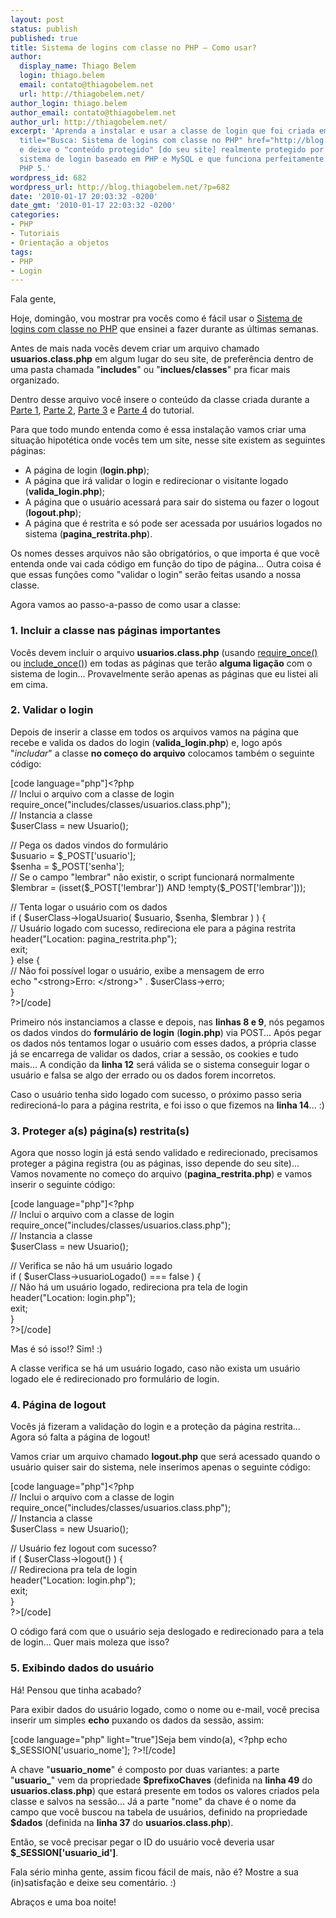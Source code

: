 ```yaml
---
layout: post
status: publish
published: true
title: Sistema de logins com classe no PHP – Como usar?
author:
  display_name: Thiago Belem
  login: thiago.belem
  email: contato@thiagobelem.net
  url: http://thiagobelem.net/
author_login: thiago.belem
author_email: contato@thiagobelem.net
author_url: http://thiagobelem.net/
excerpt: 'Aprenda a instalar e usar a classe de login que foi criada em várias <a
  title="Busca: Sistema de logins com classe no PHP" href="http://blog.thiagobelem.net/?s=Sistema+de+logins+com+classe+no+PHP">partes</a>
  e deixe o "conteúdo protegido" [do seu site] realmente protegido por traz de um
  sistema de login baseado em PHP e MySQL e que funciona perfeitamente em PHP 4 e
  PHP 5.'
wordpress_id: 682
wordpress_url: http://blog.thiagobelem.net/?p=682
date: '2010-01-17 20:03:32 -0200'
date_gmt: '2010-01-17 22:03:32 -0200'
categories:
- PHP
- Tutoriais
- Orientação a objetos
tags:
- PHP
- Login
---
```

<p>Fala gente,</p>
<p>Hoje, domingão, vou mostrar pra vocês como é fácil usar o <a title="Busca: Sistema de logins com classe no PHP" href="http://blog.thiagobelem.net/?s=Sistema+de+logins+com+classe+no+PHP">Sistema de logins com classe no PHP</a> que ensinei a fazer durante as últimas semanas.</p>
<p>Antes de mais nada vocês devem criar um arquivo chamado <strong>usuarios.class.php</strong> em algum lugar do seu site, de preferência dentro de uma pasta chamada "<strong>includes</strong>" ou "<strong>inclues/classes</strong>" pra ficar mais organizado.</p>
<p>Dentro desse arquivo você insere o conteúdo da classe criada durante a <a title="Criando um sistema de logins com classe no PHP – Parte 1" href="http://blog.thiagobelem.net/criando-um-sistema-de-logins-com-classe-no-php-parte-1/" target="_blank">Parte 1</a>, <a title="Criando um sistema de logins com classe no PHP – Parte 2" href="http://blog.thiagobelem.net/criando-um-sistema-de-logins-com-classe-no-php-parte-2/" target="_blank">Parte 2</a>, <a title="Criando um sistema de logins com classe no PHP – Parte 3" href="http://blog.thiagobelem.net/criando-um-sistema-de-logins-com-classe-no-php-parte-3/" target="_blank">Parte 3</a> e <a title="Criando um sistema de logins com classe no PHP – Parte 4" href="http://blog.thiagobelem.net/criando-um-sistema-de-logins-com-classe-no-php-parte-4/" target="_blank">Parte 4</a> do tutorial.</p>
<p>Para que todo mundo entenda como é essa instalação vamos criar uma situação hipotética onde vocês tem um site, nesse site existem as seguintes páginas:</p>
<ul>
<li>A página de login (<strong>login.php</strong>);</li>
<li>A página que irá validar o login e redirecionar o visitante logado (<strong>valida_login.php</strong>);</li>
<li>A página que o usuário acessará para sair do sistema ou fazer o logout (<strong>logout.php</strong>);</li>
<li>A página que é restrita e só pode ser acessada por usuários logados no sistema (<strong>pagina_restrita.php</strong>).</li>
</ul>
<p>Os nomes desses arquivos não são obrigatórios, o que importa é que você entenda onde vai cada código em função do tipo de página... Outra coisa é que essas funções como "validar o login" serão feitas usando a nossa classe.</p>
<p>Agora vamos ao passo-a-passo de como usar a classe:</p>
<h3>1. Incluir a classe nas páginas importantes</h3>
<p>Vocês devem incluir o arquivo <strong>usuarios.class.php</strong> (usando <a href="http://br.php.net/manual/pt_BR/function.require-once.php" target="_blank">require_once()</a> ou <a href="http://br.php.net/manual/pt_BR/function.include-once.php" target="_blank">include_once()</a>) em todas as páginas que terão <strong>alguma ligação</strong> com o sistema de login... Provavelmente serão apenas as páginas que eu listei ali em cima.</p>
<h3>2. Validar o login</h3>
<p>Depois de inserir a classe em todos os arquivos vamos na página que recebe e valida os dados do login (<strong>valida_login.php</strong>) e, logo após "<em>includar</em>" a classe <strong>no começo do arquivo</strong> colocamos também o seguinte código:</p>
<p>[code language="php"]&lt;?php<br />
// Inclui o arquivo com a classe de login<br />
require_once(&quot;includes/classes/usuarios.class.php&quot;);<br />
// Instancia a classe<br />
$userClass = new Usuario();</p>
<p>// Pega os dados vindos do formulário<br />
$usuario = $_POST['usuario'];<br />
$senha = $_POST['senha'];<br />
// Se o campo &quot;lembrar&quot; não existir, o script funcionará normalmente<br />
$lembrar = (isset($_POST['lembrar']) AND !empty($_POST['lembrar']));</p>
<p>// Tenta logar o usuário com os dados<br />
if ( $userClass-&gt;logaUsuario( $usuario, $senha, $lembrar ) ) {<br />
	// Usuário logado com sucesso, redireciona ele para a página restrita<br />
	header(&quot;Location: pagina_restrita.php&quot;);<br />
	exit;<br />
} else {<br />
	// Não foi possível logar o usuário, exibe a mensagem de erro<br />
	echo &quot;&lt;strong&gt;Erro: &lt;/strong&gt;&quot; . $userClass-&gt;erro;<br />
}<br />
?&gt;[/code]</p>
<p>Primeiro nós instanciamos a classe e depois, nas <strong>linhas 8 e 9</strong>, nós pegamos os dados vindos do <strong>formulário de login</strong> (<strong>login.php</strong>) via POST... Após pegar os dados nós tentamos logar o usuário com esses dados, a própria classe já se encarrega de validar os dados, criar a sessão, os cookies e tudo mais... A condição da <strong>linha 12</strong> será válida se o sistema conseguir logar o usuário e falsa se algo der errado ou os dados forem incorretos.</p>
<p>Caso o usuário tenha sido logado com sucesso, o próximo passo seria redirecioná-lo para a página restrita, e foi isso o que fizemos na <strong>linha 14</strong>... :)</p>
<h3>3. Proteger a(s) página(s) restrita(s)</h3>
<p>Agora que nosso login já está sendo validado e redirecionado, precisamos proteger a página registra (ou as páginas, isso depende do seu site)... Vamos novamente no começo do arquivo (<strong>pagina_restrita.php</strong>) e vamos inserir o seguinte código:</p>
<p>[code language="php"]&lt;?php<br />
// Inclui o arquivo com a classe de login<br />
require_once(&quot;includes/classes/usuarios.class.php&quot;);<br />
// Instancia a classe<br />
$userClass = new Usuario();</p>
<p>// Verifica se não há um usuário logado<br />
if ( $userClass-&gt;usuarioLogado() === false ) {<br />
	// Não há um usuário logado, redireciona pra tela de login<br />
	header(&quot;Location: login.php&quot;);<br />
	exit;<br />
}<br />
?&gt;[/code]</p>
<p>Mas é só isso!? Sim! :)</p>
<p>A classe verifica se há um usuário logado, caso não exista um usuário logado ele é redirecionado pro formulário de login.</p>
<h3>4. Página de logout</h3>
<p>Vocês já fizeram a validação do login e a proteção da página restrita... Agora só falta a página de logout!</p>
<p>Vamos criar um arquivo chamado <strong>logout.php</strong> que será acessado quando o usuário quiser sair do sistema, nele inserimos apenas o seguinte código:</p>
<p>[code language="php"]&lt;?php<br />
// Inclui o arquivo com a classe de login<br />
require_once(&quot;includes/classes/usuarios.class.php&quot;);<br />
// Instancia a classe<br />
$userClass = new Usuario();</p>
<p>// Usuário fez logout com sucesso?<br />
if ( $userClass-&gt;logout() ) {<br />
	// Redireciona pra tela de login<br />
	header(&quot;Location: login.php&quot;);<br />
	exit;<br />
}<br />
?&gt;[/code]</p>
<p>O código fará com que o usuário seja deslogado e redirecionado para a tela de login... Quer mais moleza que isso?</p>
<h3>5. Exibindo dados do usuário</h3>
<p>Há! Pensou que tinha acabado?</p>
<p>Para exibir dados do usuário logado, como o nome ou e-mail, você precisa inserir um simples <strong>echo</strong> puxando os dados da sessão, assim:</p>
<p>[code language="php" light="true"]Seja bem vindo(a), &lt;?php echo $_SESSION['usuario_nome']; ?&gt;![/code]</p>
<p>A chave "<strong>usuario_nome</strong>" é composto por duas variantes: a parte "<strong>usuario_</strong>" vem da propriedade <strong>$prefixoChaves</strong> (definida na <strong>linha 49</strong> do <strong>usuarios.class.php</strong>) que estará presente em todos os valores criados pela classe e salvos na sessão... Já a parte "nome" da chave é o nome da campo que você buscou na tabela de usuários, definido na propriedade <strong>$dados</strong> (definida na <strong>linha 37</strong> do <strong>usuarios.class.php</strong>).</p>
<p>Então, se você precisar pegar o ID do usuário você deveria usar <strong>$_SESSION['usuario_id']</strong>.</p>
<p>Fala sério minha gente, assim ficou fácil de mais, não é? Mostre a sua (in)satisfação e deixe seu comentário. :)</p>
<p>Abraços e uma boa noite!</p>
